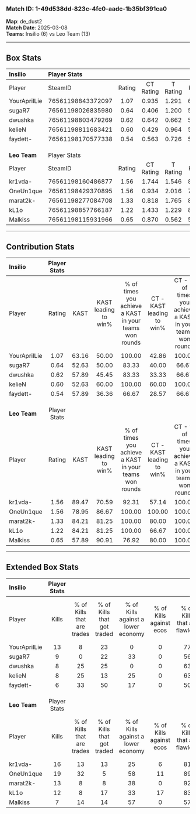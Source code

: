 ### Match ID: 1-49d538dd-823c-4fc0-aadc-1b35bf391ca0  
**Map**: de_dust2  
**Match Date**: 2025-03-08  
**Teams**: Insilio (6) vs Leo Team (13)  

---  

## Box Stats  

| **Insilio**  | Player Stats      |        |           |          |       |      |       |         |        |      |     |
| :- | :- | :-: | :-: | :-: | :-: | :-: | :-: | :-: | :-: | :-: | :-: |
| Player       | SteamID           | Rating | CT Rating | T Rating | KAST  | ADR  | Kills | Assists | Deaths | K/D  | HS% |
| YourAprilLie | 76561198843372097 |  1.07  |   0.935   |  1.291   | 63.16 | 87.0 |  13   |    2    |   12   | 1.08 | 38  |
| sugaR7       | 76561198026835980 |  0.64  |   0.406   |  1.200   | 52.63 | 47.5 |   9   |    0    |   13   | 0.69 | 77  |
| dwushka      | 76561198803479269 |  0.62  |   0.642   |  0.662   | 57.89 | 48.7 |   8   |    2    |   14   | 0.57 | 87  |
| kelieN       | 76561198811683421 |  0.60  |   0.429   |  0.964   | 52.63 | 46.3 |   8   |    1    |   13   | 0.62 | 50  |
| faydett-     | 76561198170577338 |  0.54  |   0.563   |  0.726   | 57.89 | 55.8 |   6   |    4    |   15   | 0.40 | 50  |
|              |                   |        |           |          |       |      |       |         |        |      |     |
|              |                   |        |           |          |       |      |       |         |        |      |     |
|              |                   |        |           |          |       |      |       |         |        |      |     |
| **Leo Team** | Player Stats      |        |           |          |       |      |       |         |        |      |     |
| Player       | SteamID           | Rating | CT Rating | T Rating | KAST  | ADR  | Kills | Assists | Deaths | K/D  | HS% |
| kr1vda-      | 76561198160486877 |  1.56  |   1.744   |  1.546   | 89.47 | 83.1 |  16   |    4    |   6    | 2.67 | 75  |
| OneUn1que    | 76561198429370895 |  1.56  |   0.934   |  2.016   | 78.95 | 94.1 |  19   |    2    |   9    | 2.11 | 78  |
| marat2k-     | 76561198277084708 |  1.33  |   0.818   |  1.765   | 84.21 | 84.3 |  13   |    9    |   9    | 1.44 | 30  |
| kL1o         | 76561198857766187 |  1.22  |   1.433   |  1.229   | 84.21 | 77.1 |  12   |    6    |   10   | 1.20 | 25  |
| Malkiss      | 76561198115931966 |  0.65  |   0.870   |  0.562   | 57.89 | 36.8 |   7   |    1    |   10   | 0.70 | 28  |
---  

## Contribution Stats  

| **Insilio**  | Player Stats |       |                      |                                                        |                           |                                                             |                          |                                                            |
| :- | :-: | :-: | :-: | :-: | :-: | :-: | :-: | :-: |
| Player       |    Rating    | KAST  | KAST leading to win% | % of times you achieve a KAST in your teams won rounds | CT - KAST leading to win% | CT - % of times you achieve a KAST in your teams won rounds | T - KAST leading to win% | T - % of times you achieve a KAST in your teams won rounds |
| YourAprilLie |     1.07     | 63.16 |        50.00         |                         100.00                         |           42.86           |                           100.00                            |          60.00           |                           100.00                           |
| sugaR7       |     0.64     | 52.63 |        50.00         |                         83.33                          |           40.00           |                            66.67                            |          60.00           |                           100.00                           |
| dwushka      |     0.62     | 57.89 |        45.45         |                         83.33                          |           33.33           |                            66.67                            |          60.00           |                           100.00                           |
| kelieN       |     0.60     | 52.63 |        60.00         |                         100.00                         |           60.00           |                           100.00                            |          60.00           |                           100.00                           |
| faydett-     |     0.54     | 57.89 |        36.36         |                         66.67                          |           28.57           |                            66.67                            |          50.00           |                           66.67                            |
|              |              |       |                      |                                                        |                           |                                                             |                          |                                                            |
|              |              |       |                      |                                                        |                           |                                                             |                          |                                                            |
|              |              |       |                      |                                                        |                           |                                                             |                          |                                                            |
| **Leo Team** | Player Stats |       |                      |                                                        |                           |                                                             |                          |                                                            |
| Player       |    Rating    | KAST  | KAST leading to win% | % of times you achieve a KAST in your teams won rounds | CT - KAST leading to win% | CT - % of times you achieve a KAST in your teams won rounds | T - KAST leading to win% | T - % of times you achieve a KAST in your teams won rounds |
| kr1vda-      |     1.56     | 89.47 |        70.59         |                         92.31                          |           57.14           |                           100.00                            |          80.00           |                           88.89                            |
| OneUn1que    |     1.56     | 78.95 |        86.67         |                         100.00                         |          100.00           |                           100.00                            |          81.82           |                           100.00                           |
| marat2k-     |     1.33     | 84.21 |        81.25         |                         100.00                         |           80.00           |                           100.00                            |          81.82           |                           100.00                           |
| kL1o         |     1.22     | 84.21 |        81.25         |                         100.00                         |           66.67           |                           100.00                            |          90.00           |                           100.00                           |
| Malkiss      |     0.65     | 57.89 |        90.91         |                         76.92                          |           80.00           |                           100.00                            |          100.00          |                           66.67                            |
---  

## Extended Box Stats  

| **Insilio**  | Player Stats |                            |                            |                                    |                         |                              |                                 |        |                             |                                     |                          |                               |                            |
| :- | :-: | :-: | :-: | :-: | :-: | :-: | :-: | :-: | :-: | :-: | :-: | :-: | :-: |
| Player       |    Kills     | % of Kills that are trades | % of Kills that got traded | % of Kills against a lower economy | % of Kills against ecos | % of Kills that are flawless | % of Kills that are close duels | Deaths | % of Deaths that get traded | % of Deaths against a lower economy | % of Deaths against ecos | % of Deaths that are flawless | % of Deaths that are close |
| YourAprilLie |      13      |             8              |             23             |                 0                  |            0            |              77              |                0                |   12   |              0              |                  0                  |            0             |              83               |             0              |
| sugaR7       |      9       |             0              |             22             |                 33                 |            0            |              56              |                0                |   13   |             15              |                  0                  |            0             |              92               |             0              |
| dwushka      |      8       |             25             |             25             |                 0                  |            0            |              63              |                0                |   14   |              7              |                  7                  |            0             |              86               |             0              |
| kelieN       |      8       |             25             |             13             |                 25                 |            0            |              63              |                0                |   13   |              8              |                  0                  |            0             |              92               |             0              |
| faydett-     |      6       |             33             |             50             |                 17                 |            0            |              50              |               17                |   15   |             20              |                  7                  |            0             |              67               |             13             |
|              |              |                            |                            |                                    |                         |                              |                                 |        |                             |                                     |                          |                               |                            |
|              |              |                            |                            |                                    |                         |                              |                                 |        |                             |                                     |                          |                               |                            |
|              |              |                            |                            |                                    |                         |                              |                                 |        |                             |                                     |                          |                               |                            |
| **Leo Team** | Player Stats |                            |                            |                                    |                         |                              |                                 |        |                             |                                     |                          |                               |                            |
| Player       |    Kills     | % of Kills that are trades | % of Kills that got traded | % of Kills against a lower economy | % of Kills against ecos | % of Kills that are flawless | % of Kills that are close duels | Deaths | % of Deaths that get traded | % of Deaths against a lower economy | % of Deaths against ecos | % of Deaths that are flawless | % of Deaths that are close |
| kr1vda-      |      16      |             13             |             13             |                 25                 |            6            |              81              |                0                |   6    |             33              |                 50                  |            17            |              50               |             0              |
| OneUn1que    |      19      |             32             |             5              |                 58                 |           11            |              89              |                5                |   9    |             22              |                 11                  |            0             |              89               |             0              |
| marat2k-     |      13      |             8              |             8              |                 38                 |            0            |              92              |                8                |   9    |             33              |                 33                  |            0             |              56               |             11             |
| kL1o         |      12      |             8              |             17             |                 33                 |           17            |              83              |                0                |   10   |             30              |                 40                  |            0             |              40               |             0              |
| Malkiss      |      7       |             14             |             14             |                 57                 |            0            |              57              |                0                |   10   |             10              |                 30                  |            10            |              80               |             0              |
